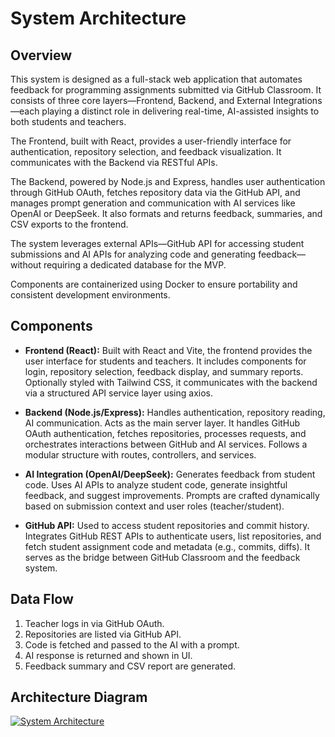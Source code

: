 # System Architecture

## Overview

This system is designed as a full-stack web application that automates feedback for programming assignments submitted via GitHub Classroom. It consists of three core layers—Frontend, Backend, and External Integrations—each playing a distinct role in delivering real-time, AI-assisted insights to both students and teachers.

The Frontend, built with React, provides a user-friendly interface for authentication, repository selection, and feedback visualization. It communicates with the Backend via RESTful APIs.

The Backend, powered by Node.js and Express, handles user authentication through GitHub OAuth, fetches repository data via the GitHub API, and manages prompt generation and communication with AI services like OpenAI or DeepSeek. It also formats and returns feedback, summaries, and CSV exports to the frontend.

The system leverages external APIs—GitHub API for accessing student submissions and AI APIs for analyzing code and generating feedback—without requiring a dedicated database for the MVP.

Components are containerized using Docker to ensure portability and consistent development environments.

## Components

- **Frontend (React):**
  Built with React and Vite, the frontend provides the user interface for students and teachers. It includes components for login, repository selection, feedback display, and summary reports. Optionally styled with Tailwind CSS, it communicates with the backend via a structured API service layer using axios.

- **Backend (Node.js/Express):** Handles authentication, repository reading, AI communication.
  Acts as the main server layer. It handles GitHub OAuth authentication, fetches repositories, processes requests, and orchestrates interactions between GitHub and AI services. Follows a modular structure with routes, controllers, and services.

- **AI Integration (OpenAI/DeepSeek):** Generates feedback from student code.
  Uses AI APIs to analyze student code, generate insightful feedback, and suggest improvements. Prompts are crafted dynamically based on submission context and user roles (teacher/student).

- **GitHub API:** Used to access student repositories and commit history.
  Integrates GitHub REST APIs to authenticate users, list repositories, and fetch student assignment code and metadata (e.g., commits, diffs). It serves as the bridge between GitHub Classroom and the feedback system.

<!-- - **(Optional) Database:** If used, describe its purpose. -->

## Data Flow

1. Teacher logs in via GitHub OAuth.
2. Repositories are listed via GitHub API.
3. Code is fetched and passed to the AI with a prompt.
4. AI response is returned and shown in UI.
5. Feedback summary and CSV report are generated.

## Architecture Diagram

[![System Architecture](https://mermaid.ink/img/pako:eNp1VE1vm0AQ_SurPeRSPgw2YHOoZGMntdRKkZ320NLDGsaAArtoWdo4lv97Z4FEwXI5oBnevLdvZoAzTUQKNKSmacY8EfxYZGHMCSnZSbQqJCnLJMS8g4-l-JvkTCrytMaapj1kktU5uZeCK-Dpr5i-hTH9rVX6a-kg8n1LIlHVggNXzRh2EX5kGTT2Ds-EK3SK6PJxS_Yg_xQJkK_sBHIo0Sd9MLJiyXPvY4hGSittY_NSS2gacuOklfYRoX8pyhLkFahtPBTqS3sgy1bl5BPZQS3wxtJ3O0PpTPcjsVlFHoCDZEpcVXi6py25B0gP6JRseFZwGNf42s3-B0HHQqr_taz9MuTKwXsXj4Qi3fZa4DzksSiBmOTmkiL3uuzWDCM9hrSrMhO9zgasU1WOvHVLI6ZJdpv9E9GrM83POP0eWjl96g6p26dTcoeD0zd_AGY94PVp1NOWg0rkjkSjaZdi0R1C_bOkLHCyKBzTXKm6CW0bjTdWVqi8PVjo3gZu48ugYjpieB8YdcnUUcjKEjVwVnQsrWJrDjVoJouUhkq2YNAKZMV0Ss9aL6YqhwqXGmKYMvmsKRfk1Iz_FKJ6o0nRZjkNj6xsMGvrlClYF_jZser9qcTJgoxEyxUNF50EDc_0hYZOEFj-wvGnwcRZOO5kMTfoiYb-xPLnwSxw557rLDDyLgZ97U6dWPPAMyikBb6W3_qvv_sJXP4Bq800Cg?type=png)](https://mermaid.live/edit#pako:eNp1VE1vm0AQ_SurPeRSPgw2YHOoZGMntdRKkZ320NLDGsaAArtoWdo4lv97Z4FEwXI5oBnevLdvZoAzTUQKNKSmacY8EfxYZGHMCSnZSbQqJCnLJMS8g4-l-JvkTCrytMaapj1kktU5uZeCK-Dpr5i-hTH9rVX6a-kg8n1LIlHVggNXzRh2EX5kGTT2Ds-EK3SK6PJxS_Yg_xQJkK_sBHIo0Sd9MLJiyXPvY4hGSittY_NSS2gacuOklfYRoX8pyhLkFahtPBTqS3sgy1bl5BPZQS3wxtJ3O0PpTPcjsVlFHoCDZEpcVXi6py25B0gP6JRseFZwGNf42s3-B0HHQqr_taz9MuTKwXsXj4Qi3fZa4DzksSiBmOTmkiL3uuzWDCM9hrSrMhO9zgasU1WOvHVLI6ZJdpv9E9GrM83POP0eWjl96g6p26dTcoeD0zd_AGY94PVp1NOWg0rkjkSjaZdi0R1C_bOkLHCyKBzTXKm6CW0bjTdWVqi8PVjo3gZu48ugYjpieB8YdcnUUcjKEjVwVnQsrWJrDjVoJouUhkq2YNAKZMV0Ss9aL6YqhwqXGmKYMvmsKRfk1Iz_FKJ6o0nRZjkNj6xsMGvrlClYF_jZser9qcTJgoxEyxUNF50EDc_0hYZOEFj-wvGnwcRZOO5kMTfoiYb-xPLnwSxw557rLDDyLgZ97U6dWPPAMyikBb6W3_qvv_sJXP4Bq800Cg)
